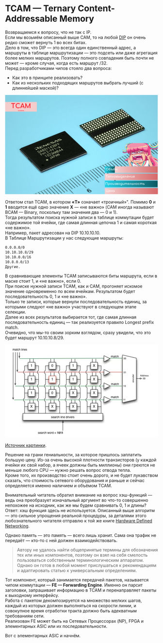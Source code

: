 # TCAM — Ternary Content-Addressable Memory

Возвращаемся к вопросу, что не так с IP.  
Если мы возьмём описанный выше CAM, то на любой [DIP](http://lookmeup.linkmeup.ru/#term53) он очень редко сможет вернуть 1 во всех битах.  
Дело в том, что DIP — это всегда один единственный адрес, а маршруты в таблице маршрутизации — это подсеть или даже агрегация более мелких маршрутов. Поэтому полного совпадения быть почти не может — кроме случая, когда есть маршрут /32.  
Перед разработчиками чипов стояло два вопроса:

* Как это в принципе реализовать?
* Как из нескольких подходящих маршрутов выбрать лучший \(с длиннейшей маской\)?

![](../../.gitbook/assets/image%20%2865%29.png)

Ответом стал TCAM, в котором **«T»** означает «троичный»". Помимо **0** и **1** вводится ещё одно значение **Х** — «не важно» \(CAM иногда называют BCAM — Binary, поскольку там значения два — 0 и 1\).  
Тогда результатом поиска нужной записи в таблице коммутации будет содержимое той ячейки, где самая длинная цепочка 1 и самая короткая «не важно».  
Например, пакет адресован на DIP 10.10.10.10.  
В Таблице Маршрутизации у нас следующие маршруты:

```text
0.0.0.0/0
10.10.10.8/29
10.10.0.0/16
10.8.0.0/13
Другие.
```

В сравнивающие элементы TCAM записываются биты маршрута, если в маске стоит 1, и «не важно», если 0.  
При поиске нужной записи TCAM, как и CAM, прогоняет искомое значение одновременно по всем ячейкам. Результатом будет последовательность 0, 1 и «не важно».  
Только те записи, которые вернули последовательность единиц, за которыми следуют «не важно» участвуют в следующем этапе селекции.  
Далее из всех результатов выбирается тот, где самая длинная последовательность единиц — так реализуется правило Longest prefix match.  
Очевидно, что мы-то своим зорким взглядом, сразу увидели, что это будет маршрут 10.10.10.8/29.

![](../../.gitbook/assets/image%20%28131%29.png)

[Источник картинки](http://thenetworksherpa.com/tcam-in-the-forwarding-engine/).

Решение на грани гениальности, за которое пришлось заплатить большую цену. Из-за очень высокой плотности транзисторов \(у каждой ячейки их свой набор, а ячеек должны быть миллионы\) они греются не меньше любого CPU — нужно решать вопрос отвода тепла.  
Кроме того, их производство стоит очень дорого, и не будет лукавством сказать, что стоимость сетевого оборудования и раньше и сейчас определяется именно наличием и объёмом TCAM.  
  
Внимательный читатель обратил внимание на вопрос хэш-функций — ведь она преобразует изначальный аргумент во что-то совершенно непохожее на исходник, как же мы будем сравнивать 0, 1 и длины? Ответ: хэш функция здесь не используется. Описанный выше алгоритм — это сильное упрощения реальной процедуры, за деталями этого любознательного читателя отправлю к той же книге [Hardware Defined Networking](https://www.juniper.net/uk/en/training/jnbooks/distinguished-engineering/hardware-defined-networking/).  
  
Однако память — это память — всего лишь хранит. Сама она трафик не передаёт — кто-то с ней должен взаимодействовать.

> Автору не удалось найти общепринятые термины для обозначения тех или иных компонентов, поэтому он взял на себя смелость пользоваться собственным терминологическим аппаратом. Однако он готов в любой момент прислушаться к рекомендациям и адаптировать статью к универсальным определениям.

Тот компонент, который занимается передачей пакетов, называется чипом коммутации — **FE — Forwarding Engine**. Именно он парсит заголовки, запрашивает информацию в TCAM и перенаправляет пакеты к выходному интерфейсу.  
Работа с пакетом декомпозируется на множество мелких шагов, каждый из которых должен выполняться на скорости линии, и совокупное время отработки тракта должно быть адекватным требованиям сети.  
Реализован FE может быть на Сетевых Процессорах \(NP\), FPGA и элементарных ASIC или их последовательности.  
  
Вот с элементарных ASIC и начнём.  


